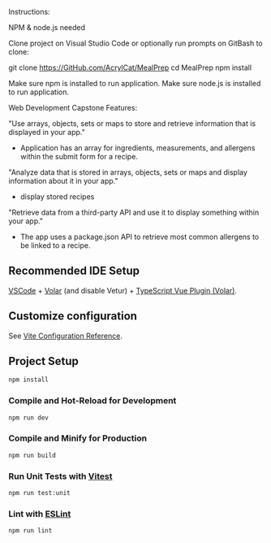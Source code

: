 Instructions:

NPM & node.js needed

Clone project on Visual Studio Code or optionally run prompts on GitBash to clone:

git clone https://GitHub.com/AcrylCat/MealPrep cd MealPrep npm install

Make sure npm is installed to run application. Make sure node.js is installed to run application.

Web Development Capstone Features:

"Use arrays, objects, sets or maps to store and retrieve information that is displayed in your app."

- Application has an array for ingredients, measurements, and allergens within the submit form for a recipe.

"Analyze data that is stored in arrays, objects, sets or maps and display information about it in your app."

- display stored recipes

"Retrieve data from a third-party API and use it to display something within your app."

- The app uses a package.json API to retrieve most common allergens to be linked to a recipe.

## Recommended IDE Setup

[VSCode](https://code.visualstudio.com/) + [Volar](https://marketplace.visualstudio.com/items?itemName=Vue.volar) (and disable Vetur) + [TypeScript Vue Plugin (Volar)](https://marketplace.visualstudio.com/items?itemName=Vue.vscode-typescript-vue-plugin).

## Customize configuration

See [Vite Configuration Reference](https://vitejs.dev/config/).

## Project Setup

```sh
npm install
```

### Compile and Hot-Reload for Development

```sh
npm run dev
```

### Compile and Minify for Production

```sh
npm run build
```

### Run Unit Tests with [Vitest](https://vitest.dev/)

```sh
npm run test:unit
```

### Lint with [ESLint](https://eslint.org/)

```sh
npm run lint
```
